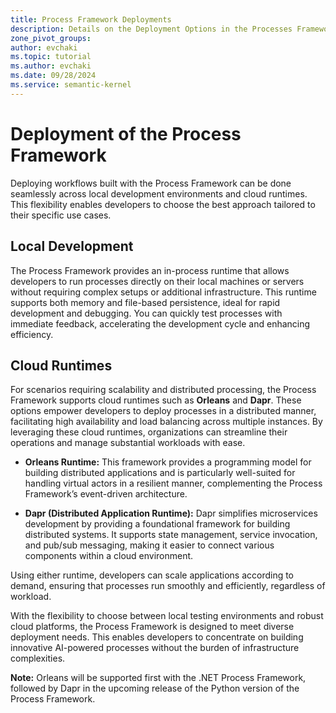 ```yaml
---
title: Process Framework Deployments
description: Details on the Deployment Options in the Processes Framework from Semantic Kernel
zone_pivot_groups: 
author: evchaki            
ms.topic: tutorial
ms.author: evchaki   
ms.date: 09/28/2024
ms.service: semantic-kernel
---
```


# Deployment of the Process Framework
Deploying workflows built with the Process Framework can be done seamlessly across local development environments and cloud runtimes. This flexibility enables developers to choose the best approach tailored to their specific use cases.

## Local Development

The Process Framework provides an in-process runtime that allows developers to run processes directly on their local machines or servers without requiring complex setups or additional infrastructure. This runtime supports both memory and file-based persistence, ideal for rapid development and debugging. You can quickly test processes with immediate feedback, accelerating the development cycle and enhancing efficiency.

## Cloud Runtimes

For scenarios requiring scalability and distributed processing, the Process Framework supports cloud runtimes such as **Orleans** and **Dapr**. These options empower developers to deploy processes in a distributed manner, facilitating high availability and load balancing across multiple instances. By leveraging these cloud runtimes, organizations can streamline their operations and manage substantial workloads with ease.

- **Orleans Runtime:** This framework provides a programming model for building distributed applications and is particularly well-suited for handling virtual actors in a resilient manner, complementing the Process Framework’s event-driven architecture.
  
- **Dapr (Distributed Application Runtime):** Dapr simplifies microservices development by providing a foundational framework for building distributed systems. It supports state management, service invocation, and pub/sub messaging, making it easier to connect various components within a cloud environment.

Using either runtime, developers can scale applications according to demand, ensuring that processes run smoothly and efficiently, regardless of workload.

With the flexibility to choose between local testing environments and robust cloud platforms, the Process Framework is designed to meet diverse deployment needs. This enables developers to concentrate on building innovative AI-powered processes without the burden of infrastructure complexities.

**Note:** Orleans will be supported first with the .NET Process Framework, followed by Dapr in the upcoming release of the Python version of the Process Framework.
